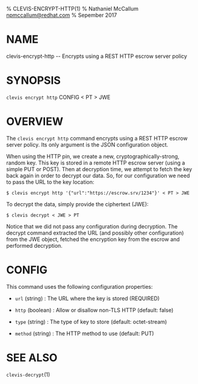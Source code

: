 % CLEVIS-ENCRYPT-HTTP(1)
% Nathaniel McCallum <npmccallum@redhat.com>
% Sepember 2017

# NAME

clevis-encrypt-http -- Encrypts using a REST HTTP escrow server policy

# SYNOPSIS

`clevis encrypt http` CONFIG < PT > JWE

# OVERVIEW

The `clevis encrypt http` command encrypts using a REST HTTP escrow server
policy. Its only argument is the JSON configuration object.

When using the HTTP pin, we create a new, cryptographically-strong, random key.
This key is stored in a remote HTTP escrow server (using a simple PUT or POST).
Then at decryption time, we attempt to fetch the key back again in order to
decrypt our data. So, for our configuration we need to pass the URL to the key
location:

    $ clevis encrypt http '{"url":"https://escrow.srv/1234"}' < PT > JWE

To decrypt the data, simply provide the ciphertext (JWE):

    $ clevis decrypt < JWE > PT

Notice that we did not pass any configuration during decryption. The decrypt
command extracted the URL (and possibly other configuration) from the JWE
object, fetched the encryption key from the escrow and performed decryption.

# CONFIG

This command uses the following configuration properties:

* `url`  (string) :
  The URL where the key is stored (REQUIRED)

* `http` (boolean) :
  Allow or disallow non-TLS HTTP (default: false)

* `type` (string) :
  The type of key to store (default: octet-stream)

* `method` (string) :
  The HTTP method to use (default: PUT)

# SEE ALSO

`clevis-decrypt`(1)
